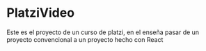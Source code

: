 # PlatziVideo
Este es el proyecto de un curso de platzi, en el enseña pasar de un proyecto convencional a un proyecto hecho con React
